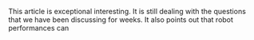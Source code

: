 This article is exceptional interesting. It is still dealing with the questions that we have been discussing for weeks. It also points out that robot performances can 
